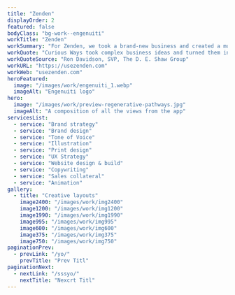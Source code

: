 ```yaml
---
title: "Zenden"
displayOrder: 2
featured: false
bodyClass: "bg-work--engenuiti"
workTitle: "Zenden"
workSummary: "For Zenden, we took a brand-new business and created a multi-channel brand experience that resonates with three distinct audiences: home buyers, home sellers and real estate agents. Their commitment to the success of the endeavor, and to the quality of the output under tight timelines, was remarkable."
workQuote: "Curious Ways took complex business ideas and turned them into beautiful and easy to understand branded solutions, with all the supporting physical and digital marketing materials."
workQuoteSource: "Ron Davidson, SVP, The D. E. Shaw Group"
workURL: "https://usezenden.com"
workWeb: "usezenden.com"
heroFeatured:
  image: "/images/work/engenuiti_1.webp"
  imageAlt: "Engenuiti logo"
hero:
  image: "/images/work/preview-regenerative-pathways.jpg"
  imageAlt: "A composition of all the views from the app"
servicesList:
  - service: "Brand strategy"
  - service: "Brand design"
  - service: "Tone of Voice"
  - service: "Illustration"
  - service: "Print design"
  - service: "UX Strategy"
  - service: "Website design & build"
  - service: "Copywriting"
  - service: "Sales collateral"
  - service: "Animation"
gallery:
  - title: "Creative layouts"
    image2400: "/images/work/img2400"
    image1200: "/images/work/img1200"
    image1990: "/images/work/img1990"
    image995: "/images/work/img995"
    image600: "/images/work/img600"
    image375: "/images/work/img375"
    image750: "/images/work/img750"
paginationPrev:
  - prevLink: "/yo/"
    prevTitle: "Prev Titl"
paginationNext:
  - nextLink: "/sssyo/"
    nextTitle: "Nexcrt Titl"
---
```

